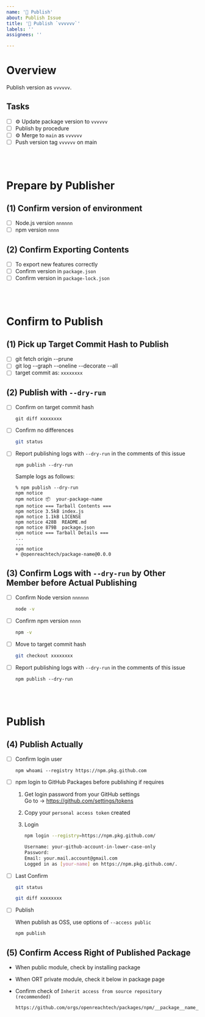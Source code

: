 ```yaml
---
name: '🚀 Publish'
about: Publish Issue
title: '🚀 Publish `vvvvvv`'
labels: ''
assignees: ''

---
```

# Overview

Publish version as `vvvvvv`.

## Tasks

- [ ] ⚙️ Update package version to `vvvvvv`
- [ ] Publish by procedure
- [ ] ⚙️ Merge to `main` as `vvvvvv`
- [ ] Push version tag `vvvvvv` on main

<br>
<br>

# Prepare by Publisher

## (1) Confirm version of environment

- [ ] Node.js version `nnnnnn`
- [ ] npm version `nnnn`

## (2) Confirm Exporting Contents

- [ ] To export new features correctly
- [ ] Confirm version in `package.json`
- [ ] Confirm version in `package-lock.json`

<br>
<br>

# Confirm to Publish

## (1) Pick up Target Commit Hash to Publish

- [ ] git fetch origin --prune
- [ ] git log --graph --oneline --decorate --all
- [ ] target commit as: `xxxxxxxx`

## (2) Publish with `--dry-run`

- [ ] Confirm on target commit hash

  ```
  git diff xxxxxxxx
  ```

- [ ] Confirm no differences

  ```sh
  git status
  ```

- [ ] Report publishing logs with `--dry-run` in the comments of this issue

  ```
  npm publish --dry-run
  ```

  Sample logs as follows:

  ```
  % npm publish --dry-run
  npm notice
  npm notice 📦  your-package-name
  npm notice === Tarball Contents ===
  npm notice 3.5kB index.js
  npm notice 1.1kB LICENSE
  npm notice 428B  README.md
  npm notice 879B  package.json
  npm notice === Tarball Details ===
  ...
  ...
  npm notice
  + @openreachtech/package-name@0.0.0
  ```

## (3) Confirm Logs with `--dry-run` by Other Member before Actual Publishing

- [ ] Confirm Node version `nnnnnn`

  ```sh
  node -v
  ```

- [ ] Confirm npm version `nnnn`

  ```sh
  npm -v
  ```

- [ ] Move to target commit hash

  ```sh
  git checkout xxxxxxxx
  ```

- [ ] Report publishing logs with `--dry-run` in the comments of this issue

  ```
  npm publish --dry-run
  ```

<br>
<br>

# Publish

## (4) Publish Actually

- [ ] Confirm login user

  ```
  npm whoami --registry https://npm.pkg.github.com
  ```

- [ ] npm login to GitHub Packages before publishing if requires

  1. Get login password from your GitHub settings<br>Go to → https://github.com/settings/tokens
  2. Copy your `personal access token` created
  3. Login

      ```sh
      npm login --registry=https://npm.pkg.github.com/
      ```

      ```sh
      Username: your-github-account-in-lower-case-only
      Password:
      Email: your.mail.account@gmail.com
      Logged in as [your-name] on https://npm.pkg.github.com/.
      ```

- [ ] Last Confirm

  ```sh
  git status
  ```

  ```sh
  git diff xxxxxxxx
  ```

- [ ] Publish

  When publish as OSS, use options of `--access public`

  ```sh
  npm publish
  ```

## (5) Confirm Access Right of Published Package

- When public module, check by installing package
- When ORT private module, check it below in package page
- Confirm check of `Inherit access from source repository (recommended)`

  ```
  https://github.com/orgs/openreachtech/packages/npm/__package__name__/settings
  ```
